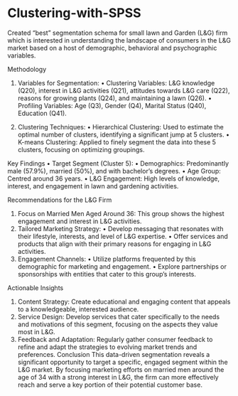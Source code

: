 # Clustering-with-SPSS
Created “best” segmentation schema for small lawn and Garden (L&amp;G) firm which is interested in understanding the landscape of consumers in the L&amp;G market based on a host of demographic, behavioral and psychographic variables.

Methodology
1.	Variables for Segmentation:
•	Clustering Variables: L&G knowledge (Q20), interest in L&G activities (Q21), attitudes towards L&G care (Q22), reasons for growing plants (Q24), and maintaining a lawn (Q26).
•	Profiling Variables: Age (Q3), Gender (Q4), Marital Status (Q40), Education (Q41).

2.	Clustering Techniques:
•	Hierarchical Clustering: Used to estimate the optimal number of clusters, identifying a significant jump at 5 clusters.
•	K-means Clustering: Applied to finely segment the data into these 5 clusters, focusing on optimizing groupings.

Key Findings
•	Target Segment (Cluster 5):
•	Demographics: Predominantly male (57.9%), married (50%), and with bachelor’s degrees.
•	Age Group: Centred around 36 years.
•	L&G Engagement: High levels of knowledge, interest, and engagement in lawn and gardening activities.

Recommendations for the L&G Firm
1.	Focus on Married Men Aged Around 36: This group shows the highest engagement and interest in L&G activities.
2.	Tailored Marketing Strategy:
•	Develop messaging that resonates with their lifestyle, interests, and level of L&G expertise.
•	Offer services and products that align with their primary reasons for engaging in L&G activities.
3.	Engagement Channels:
•	Utilize platforms frequented by this demographic for marketing and engagement.
•	Explore partnerships or sponsorships with entities that cater to this group’s interests.

Actionable Insights
1.	Content Strategy: Create educational and engaging content that appeals to a knowledgeable, interested audience.
2.	Service Design: Develop services that cater specifically to the needs and motivations of this segment, focusing on the aspects they value most in L&G.
3.	Feedback and Adaptation: Regularly gather consumer feedback to refine and adapt the strategies to evolving market trends and preferences.
Conclusion
This data-driven segmentation reveals a significant opportunity to target a specific, engaged segment within the L&G market. By focusing marketing efforts on married men around the age of 34 with a strong interest in L&G, the firm can more effectively reach and serve a key portion of their potential customer base.

